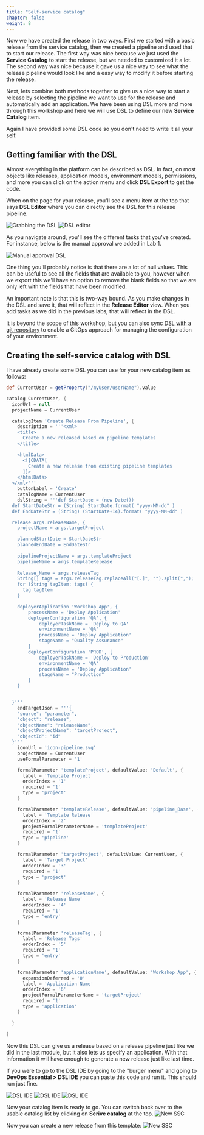 ```yaml
---
title: "Self-service catalog"
chapter: false
weight: 8
--- 
```


Now we have created the release in two ways.  First we started with a basic release from the service catalog, then we created a pipeline and used that to start our release.  The first way was nice because we just used the **Service Catalog** to start the release, but we needed to customized it a lot.  The second way was nice because it gave us a nice way to see what the release pipeline would look like and a easy way to modify it before starting the release.

Next, lets combine both methods together to give us a nice way to start a release by selecting the pipeline we want to use for the release and automatically add an application.  We have been using DSL more and more through this workshop and here we will use DSL to define our new **Service Catalog** item.

Again I have provided some DSL code so you don't need to write it all your self.

## Getting familiar with the DSL

Almost everything in the platform can be described as DSL. In fact, on most objects like releases, application models, environment models, permissions, and more you can click on the action menu and click **DSL Export** to get the code.

When on the page for your release, you'll see a menu item at the top that says **DSL Editor** where you can directly see the DSL for this release pipeline.

![Grabbing the DSL](1.png)
![DSL editor](2.png)

As you navigate around, you'll see the different tasks that you've created. For instance, below is the manual approval we added in Lab 1. 

![Manual approval DSL](3.png)

One thing you'll probably notice is that there are a lot of null values. This can be useful to see all the fields that are available to you, however when we export this we'll have an option to remove the blank fields so that we are only left with the fields that have been modified.

An important note is that this is two-way bound. As you make changes in the DSL and save it, that will reflect in the **Release Editor** view. When you add tasks as we did in the previous labs, that will reflect in the DSL. 

It is beyond the scope of this workshop, but you can also [sync DSL with a git repository](https://docs.cloudbees.com/docs/cloudbees-cd/latest/configure/source-code-synchronization) to enable a GitOps approach for managing the configuration of your environment. 


## Creating the self-service catalog with DSL

I have already create some DSL you can use for your new catalog item as follows:

```groovy
def CurrentUser = getProperty("/myUser/userName").value

catalog CurrentUser, {
  iconUrl = null
  projectName = CurrentUser

  catalogItem 'Create Release From Pipeline', {
    description = '''<xml>
    <title>
      Create a new released based on pipeline templates
    </title>

    <htmlData>
      <![CDATA[
        Create a new release from existing pipeline templates
      ]]>
    </htmlData>
  </xml>'''
    buttonLabel = 'Create'
    catalogName = CurrentUser
    dslString = '''def StartDate = (new Date())
  def StartDateStr = (String) StartDate.format( "yyyy-MM-dd" )
  def EndDateStr = (String) (StartDate+14).format( "yyyy-MM-dd" )

  release args.releaseName, {
    projectName = args.targetProject

    plannedStartDate = StartDateStr
    plannedEndDate = EndDateStr
    
    pipelineProjectName = args.templateProject
    pipelineName = args.templateRelease
    
    Release_Name = args.releaseTag
    String[] tags = args.releaseTag.replaceAll("[.]", "").split(",");
    for (String tagItem: tags) {
      tag tagItem
    }

    deployerApplication 'Workshop App', {
        processName = 'Deploy Application'
        deployerConfiguration 'QA', {
            deployerTaskName = 'Deploy to QA'
            environmentName = 'QA'
            processName = 'Deploy Application'
            stageName = "Quality Assurance"
        }
        deployerConfiguration 'PROD', {
            deployerTaskName = 'Deploy to Production'
            environmentName = 'QA'
            processName = 'Deploy Application'
            stageName = "Production"
        }
    }


  }'''
    endTargetJson = '''{
    "source": "parameter",
    "object": "release",
    "objectName": "releaseName",
    "objectProjectName": "targetProject",
    "objectId": "id"
  }'''
    iconUrl = 'icon-pipeline.svg'
    projectName = CurrentUser
    useFormalParameter = '1'

    formalParameter 'templateProject', defaultValue: 'Default', {
      label = 'Template Project'
      orderIndex = '1'
      required = '1'
      type = 'project'
    }

    formalParameter 'templateRelease', defaultValue: 'pipeline_Base', {
      label = 'Template Release'
      orderIndex = '2'
      projectFormalParameterName = 'templateProject'
      required = '1'
      type = 'pipeline'
    }

    formalParameter 'targetProject', defaultValue: CurrentUser, {
      label = 'Target Project'
      orderIndex = '3'
      required = '1'
      type = 'project'
    }

    formalParameter 'releaseName', {
      label = 'Release Name'
      orderIndex = '4'
      required = '1'
      type = 'entry'
    }

    formalParameter 'releaseTag', {
      label = 'Release Tags'
      orderIndex = '5'
      required = '1'
      type = 'entry'
    }

    formalParameter 'applicationName', defaultValue: 'Workshop App', {
      expansionDeferred = '0'
      label = 'Application Name'
      orderIndex = '6'
      projectFormalParameterName = 'targetProject'
      required = '1'
      type = 'application'
    }

  }

}
```

Now this DSL can give us a release based on a release pipeline just like we did in the last module, but it also lets us specify an application.  With that information it will have enough to generate a new release just like last time.

If you were to go to the DSL IDE by going to the "burger menu" and going to **DevOps Essential > DSL IDE** you can paste this code and run it. This should run just fine.

![DSL IDE](6.png)
![DSL IDE](7.png)
![DSL IDE](8.png)

Now your catalog item is ready to go. You can switch back over to the usable catalog list by clicking on **Serive catalog** at the top.
![New SSC](25.png)

Now you can create a new release from this template:
![New SSC](26.png)





<script defer src="../scripts/replacer.js" type="module"></script>

